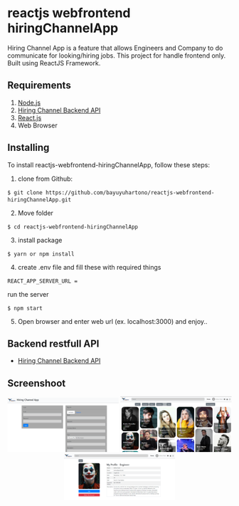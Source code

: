 


# reactjs webfrontend hiringChannelApp
Hiring Channel App is a feature that allows Engineers and Company to do communicate for looking/hiring jobs. This project for handle frontend only. Built using ReactJS Framework.

## Requirements
1. [Node.js](https://nodejs.org/en/)
2. [Hiring Channel Backend API]([https://github.com/bayuyuhartono/expressjs-restful-hiringChannelApp](https://github.com/bayuyuhartono/expressjs-restful-hiringChannelApp))
3. [React.js]([https://reactjs.org/](https://reactjs.org/))
4. Web Browser

## Installing
To install reactjs-webfrontend-hiringChannelApp, follow these steps:
1. clone from Github:
```
$ git clone https://github.com/bayuyuhartono/reactjs-webfrontend-hiringChannelApp.git
```
2. Move folder
```
$ cd reactjs-webfrontend-hiringChannelApp
```
3. install package
```
$ yarn or npm install
```
4. create .env file and fill these with required things
```
REACT_APP_SERVER_URL =
```
run the server
```
$ npm start
```
5. Open browser and enter web url (ex. localhost:3000) and enjoy..

## Backend restfull API
- [Hiring Channel Backend API](https://github.com/bayuyuhartono/expressjs-restful-hiringChannelApp)

## Screenshoot

<div align="center">
    <img width="250" src="https://raw.githubusercontent.com/bayuyuhartono/reactjs-webfrontend-hiringChannelApp/master/public/auth.PNG">
    <img width="250" src="https://raw.githubusercontent.com/bayuyuhartono/reactjs-webfrontend-hiringChannelApp/master/public/home.PNG">
    <img width="250" src="https://raw.githubusercontent.com/bayuyuhartono/reactjs-webfrontend-hiringChannelApp/master/public/profile.PNG">
</div>
